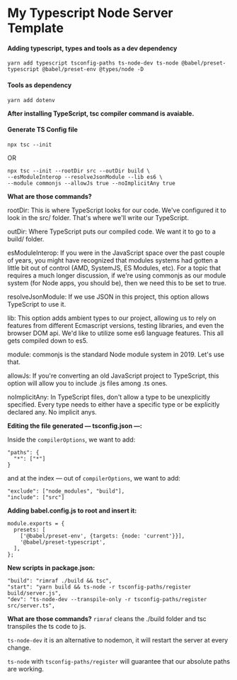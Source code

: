 # My Typescript Node Server Template

#### Adding typescript, types and tools as a dev dependency
```
yarn add typescript tsconfig-paths ts-node-dev ts-node @babel/preset-typescript @babel/preset-env @types/node -D
```

#### Tools as dependency
```
yarn add dotenv
```

**After installing TypeScript, tsc compiler command is avaiable.**

#### Generate TS Config file
```
npx tsc --init
```
OR
```
npx tsc --init --rootDir src --outDir build \
--esModuleInterop --resolveJsonModule --lib es6 \
--module commonjs --allowJs true --noImplicitAny true
```

**What are those commands?**

rootDir: This is where TypeScript looks for our code. We've configured it to look in the src/ folder. That's where we'll write our TypeScript.

outDir: Where TypeScript puts our compiled code. We want it to go to a build/ folder.

esModuleInterop: If you were in the JavaScript space over the past couple of years, you might have recognized that modules systems had gotten a little bit out of control (AMD, SystemJS, ES Modules, etc). For a topic that requires a much longer discussion, if we're using commonjs as our module system (for Node apps, you should be), then we need this to be set to true.

resolveJsonModule: If we use JSON in this project, this option allows TypeScript to use it.

lib: This option adds ambient types to our project, allowing us to rely on features from different Ecmascript versions, testing libraries, and even the browser DOM api. We'd like to utilize some es6 language features. This all gets compiled down to es5.

module: commonjs is the standard Node module system in 2019. Let's use that.

allowJs: If you're converting an old JavaScript project to TypeScript, this option will allow you to include .js files among .ts ones.

noImplicitAny: In TypeScript files, don't allow a type to be unexplicitly specified. Every type needs to either have a specific type or be explicitly declared any. No implicit anys.

**Editing the file generated — tsconfig.json —:**

Inside the `compilerOptions`, we want to add:
```
"paths": {
  "*": ["*"]
}
```
and at the index — out of `compilerOptions`, we want to add:
```
"exclude": ["node_modules", "build"],
"include": ["src"]
```

**Adding babel.config.js to root and insert it:**
```
module.exports = {
  presets: [
    ['@babel/preset-env', {targets: {node: 'current'}}],
    '@babel/preset-typescript',
  ],
};
```

**New scripts in package.json:**

```
"build": "rimraf ./build && tsc",
"start": "yarn build && ts-node -r tsconfig-paths/register build/server.js",
"dev": "ts-node-dev --transpile-only -r tsconfig-paths/register src/server.ts",
```
**What are those commands?**
`rimraf` cleans the ./build folder and tsc transpiles the ts code to js.

`ts-node-dev` it is an alternative to nodemon, it will restart the server at every change.

`ts-node` with `tsconfig-paths/register` will guarantee that our absolute paths are working.

